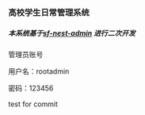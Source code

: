 ### 高校学生日常管理系统

##### 本系统基于[sf-nest-admin](https://github.com/xyalim/sf-nest-admin) 进行二次开发



管理员账号

用户名：rootadmin

密码：123456

test for commit



